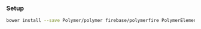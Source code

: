 ### Setup
```bash
bower install --save Polymer/polymer firebase/polymerfire PolymerElements/paper-button
```